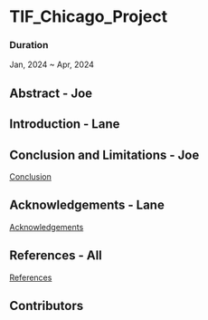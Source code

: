 # TIF_Chicago_Project
### Duration
Jan, 2024 ~ Apr, 2024

## Abstract - Joe


## Introduction - Lane


## Conclusion and Limitations - Joe
[Conclusion](./Conclusion.md)

## Acknowledgements - Lane
[Acknowledgements](./Acknowledgment.md)

## References - All
[References](./Reference.md)

## Contributors

